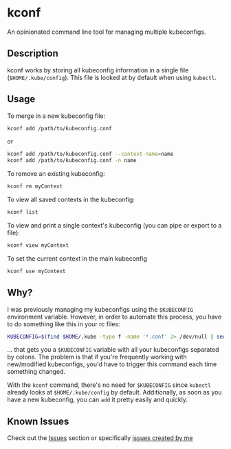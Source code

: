 # kconf

An opinionated command line tool for managing multiple kubeconfigs.

## Description

kconf works by storing all kubeconfig information in a single file (`$HOME/.kube/config`). This file is looked at by default when using `kubectl`.

## Usage

To merge in a new kubeconfig file:

```sh
kconf add /path/to/kubeconfig.conf
```

or

```sh
kconf add /path/to/kubeconfig.conf --context-name=name
kconf add /path/to/kubeconfig.conf -n name
```

To remove an existing kubeconfig:

```sh
kconf rm myContext
```

To view all saved contexts in the kubeconfig:

```sh
kconf list
```

To view and print a single context's kubeconfig (you can pipe or export to a file):

```sh
kconf view myContext
```

To set the current context in the main kubeconfig

```sh
kconf use myContext
```

## Why?

I was previously managing my kubeconfigs using the `$KUBECONFIG` environment variable. However, in order to automate this process, you have to do something like this in your rc files:

```bash
KUBECONFIG=$(find $HOME/.kube -type f -name '*.conf' 2> /dev/null | sed ':a;N;$!ba;s/\n/:/g')
```

... that gets you a `$KUBECONFIG` variable with all your kubeconfigs separated by colons. The problem is that if you're frequently working with new/modified kubeconfigs, you'd have to trigger this command each time something changed.

With the `kconf` command, there's no need for `$KUBECONFIG` since `kubectl` already looks at `$HOME/.kube/config` by default. Additionally, as soon as you have a new kubeconfig, you can `add` it pretty easily and quickly.

## Known Issues

Check out the [Issues](https://github.com/particledecay/kconf/issues) section or specifically [issues created by me](https://github.com/particledecay/kconf/issues?q=is:issue+is:open+sort:updated-desc+author:particledecay)
